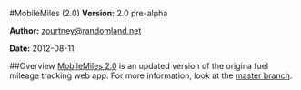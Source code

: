 #MobileMiles (2.0)
**Version:** 2.0 pre-alpha

**Author:** zourtney@randomland.net

**Date:** 2012-08-11

##Overview
[MobileMiles 2.0](https://github.com/zourtney/mobilemiles/tree/v2) is an updated version of the origina fuel mileage tracking web app. For more information, look at the [master branch](http://github.com/zourtney/mobilemiles).